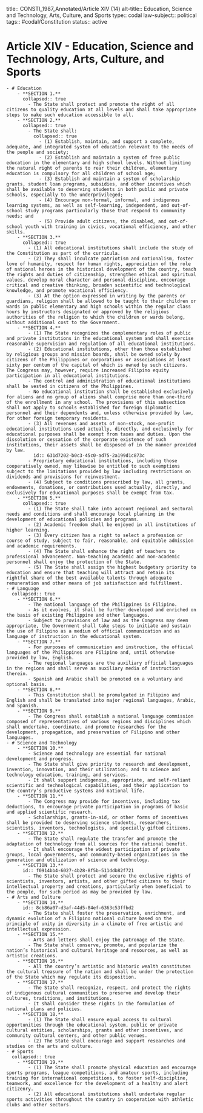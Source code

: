 title:: CONSTI_1987_Annotated/Article XIV (14)
alt-title:: Education, Science and Technology, Arts, Culture, and Sports
type:: codal
law-subject:: political
tags:: #codal/Constitution
status:: active

# Article XIV - Education, Science and Technology, Arts, Culture, and Sports
	- # Education
		- **SECTION 1.**
		  collapsed:: true
			- The State shall protect and promote the right of all citizens to quality education at all levels and shall take appropriate steps to make such education accessible to all.
		- **SECTION 2.**
		  collapsed:: true
			- The State shall:
			  collapsed:: true
				- (1) Establish, maintain, and support a complete, adequate, and integrated system of education relevant to the needs of the people and society;
				- (2) Establish and maintain a system of free public education in the elementary and high school levels. Without limiting the natural right of parents to rear their children, elementary education is compulsory for all children of school age;
				- (3) Establish and maintain a system of scholarship grants, student loan programs, subsidies, and other incentives which shall be available to deserving students in both public and private schools, especially to the underprivileged;
				- (4) Encourage non-formal, informal, and indigenous learning systems, as well as self-learning, independent, and out-of-school study programs particularly those that respond to community needs; and
				- (5) Provide adult citizens, the disabled, and out-of-school youth with training in civics, vocational efficiency, and other skills.
		- **SECTION 3.**
		  collapsed:: true
			- (1) All educational institutions shall include the study of the Constitution as part of the curricula.
			- (2) They shall inculcate patriotism and nationalism, foster love of humanity, respect for human rights, appreciation of the role of national heroes in the historical development of the country, teach the rights and duties of citizenship, strengthen ethical and spiritual values, develop moral character and personal discipline, encourage critical and creative thinking, broaden scientific and technological knowledge, and promote vocational efficiency.
			- (3) At the option expressed in writing by the parents or guardians, religion shall be allowed to be taught to their children or wards in public elementary and high schools within the regular class hours by instructors designated or approved by the religious authorities of the religion to which the children or wards belong, without additional cost to the Government.
		- **SECTION 4.**
			- (1) The State recognizes the complementary roles of public and private institutions in the educational system and shall exercise reasonable supervision and regulation of all educational institutions.
			- (2) Educational institutions, other than those established by religious groups and mission boards, shall be owned solely by citizens of the Philippines or corporations or associations at least sixty per centum of the capital of which is owned by such citizens. The Congress may, however, require increased Filipino equity participation in all educational institutions.
			- The control and administration of educational institutions shall be vested in citizens of the Philippines.
			- No educational institution shall be established exclusively for aliens and no group of aliens shall comprise more than one-third of the enrollment in any school. The provisions of this subsection shall not apply to schools established for foreign diplomatic personnel and their dependents and, unless otherwise provided by law, for other foreign temporary residents.
			- (3) All revenues and assets of non-stock, non-profit educational institutions used actually, directly, and exclusively for educational purposes shall be exempt from taxes and duties. Upon the dissolution or cessation of the corporate existence of such institutions, their assets shall be disposed of in the manner provided by law.
			  id:: 631d7202-b0c3-45c0-ad75-2a199d1c873c
			- Proprietary educational institutions, including those cooperatively owned, may likewise be entitled to such exemptions subject to the limitations provided by law including restrictions on dividends and provisions for reinvestment.
			- (4) Subject to conditions prescribed by law, all grants, endowments, donations, or contributions used actually, directly, and exclusively for educational purposes shall be exempt from tax.
		- **SECTION 5.**
		  collapsed:: true
			- (1) The State shall take into account regional and sectoral needs and conditions and shall encourage local planning in the development of educational policies and programs.
			- (2) Academic freedom shall be enjoyed in all institutions of higher learning.
			- (3) Every citizen has a right to select a profession or course of study, subject to fair, reasonable, and equitable admission and academic requirements.
			- (4) The State shall enhance the right of teachers to professional advancement. Non-teaching academic and non-academic personnel shall enjoy the protection of the State.
			- (5) The State shall assign the highest budgetary priority to education and ensure that teaching will attract and retain its rightful share of the best available talents through adequate remuneration and other means of job satisfaction and fulfillment.
	- # Language
	  collapsed:: true
		- **SECTION 6.**
			- The national language of the Philippines is Filipino.
			- As it evolves, it shall be further developed and enriched on the basis of existing Philippine and other languages.
			- Subject to provisions of law and as the Congress may deem appropriate, the Government shall take steps to initiate and sustain the use of Filipino as a medium of official communication and as language of instruction in the educational system.
		- **SECTION 7.**
			- For purposes of communication and instruction, the official languages of the Philippines are Filipino and, until otherwise provided by law, English.
			- The regional languages are the auxiliary official languages in the regions and shall serve as auxiliary media of instruction therein.
			- Spanish and Arabic shall be promoted on a voluntary and optional basis.
		- **SECTION 8.**
			- This Constitution shall be promulgated in Filipino and English and shall be translated into major regional languages, Arabic, and Spanish.
		- **SECTION 9.**
			- The Congress shall establish a national language commission composed of representatives of various regions and disciplines which shall undertake, coordinate, and promote researches for the development, propagation, and preservation of Filipino and other languages.
	- # Science and Technology
		- **SECTION 10.**
			- Science and technology are essential for national development and progress.
			- The State shall give priority to research and development, invention, innovation, and their utilization; and to science and technology education, training, and services.
			- It shall support indigenous, appropriate, and self-reliant scientific and technological capabilities, and their application to the country’s productive systems and national life.
		- **SECTION 11.**
			- The Congress may provide for incentives, including tax deductions, to encourage private participation in programs of basic and applied scientific research.
			- Scholarships, grants-in-aid, or other forms of incentives shall be provided to deserving science students, researchers, scientists, inventors, technologists, and specially gifted citizens.
		- **SECTION 12.**
			- The State shall regulate the transfer and promote the adaptation of technology from all sources for the national benefit.
			- It shall encourage the widest participation of private groups, local governments, and community-based organizations in the generation and utilization of science and technology.
		- **SECTION 13.**
		  id:: f0914bb4-6027-4b28-8f5b-511ddb82f721
			- The State shall protect and secure the exclusive rights of scientists, inventors, artists, and other gifted citizens to their intellectual property and creations, particularly when beneficial to the people, for such period as may be provided by law.
	- # Arts and Culture
		- **SECTION 14.**
		  id:: 8cb86a07-d3af-44d5-84ef-6363c53ffbd2
			- The State shall foster the preservation, enrichment, and dynamic evolution of a Filipino national culture based on the principle of unity in diversity in a climate of free artistic and intellectual expression.
		- **SECTION 15.**
			- Arts and letters shall enjoy the patronage of the State.
			- The State shall conserve, promote, and popularize the nation’s historical and cultural heritage and resources, as well as artistic creations.
		- **SECTION 16.**
			- All the country’s artistic and historic wealth constitutes the cultural treasure of the nation and shall be under the protection of the State which may regulate its disposition.
		- **SECTION 17.**
			- The State shall recognize, respect, and protect the rights of indigenous cultural communities to preserve and develop their cultures, traditions, and institutions.
			- It shall consider these rights in the formulation of national plans and policies.
		- **SECTION 18.**
			- (1) The State shall ensure equal access to cultural opportunities through the educational system, public or private cultural entities, scholarships, grants and other incentives, and community cultural centers, and other public venues.
			- (2) The State shall encourage and support researches and studies on the arts and culture.
	- # Sports
	  collapsed:: true
		- **SECTION 19.**
			- (1) The State shall promote physical education and encourage sports programs, league competitions, and amateur sports, including training for international competitions, to foster self-discipline, teamwork, and excellence for the development of a healthy and alert citizenry.
			- (2) All educational institutions shall undertake regular sports activities throughout the country in cooperation with athletic clubs and other sectors.
